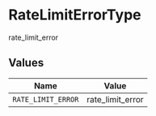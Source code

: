 # RateLimitErrorType

rate_limit_error


## Values

| Name               | Value              |
| ------------------ | ------------------ |
| `RATE_LIMIT_ERROR` | rate_limit_error   |